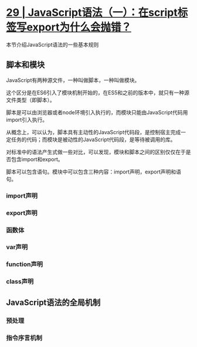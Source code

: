 # [29 | JavaScript语法（一）：在script标签写export为什么会抛错？](https://time.geekbang.org/column/article/87808?utm_source=time_web&utm_medium=menu)


本节介绍JavaScript语法的一些基本规则

## 脚本和模块

JavaScript有两种源文件，一种叫做脚本，一种叫做模块。

这个区分是在ES6引入了模块机制开始的，在ES5和之前的版本中，就只有一种源文件类型（即脚本）。

脚本是可以由浏览器或者node环境引入执行的，而模块只能由JavaScript代码用import引入执行。

从概念上，可以认为，脚本具有主动性的JavaScript代码段，是控制宿主完成一定任务的代码；而模块是被动性的JavaScript代码段，是等待被调用的库。

对标准中的语法产生式做一些对比，可以发现，模块和脚本之间的区别仅仅在于是否包含import和export。

脚本可以包含语句。模块中可以包含三种内容：import声明，export声明和语句。

### import声明

### export声明

### 函数体

### var声明

### function声明

### class声明

## JavaScript语法的全局机制

### 预处理

### 指令序言机制






